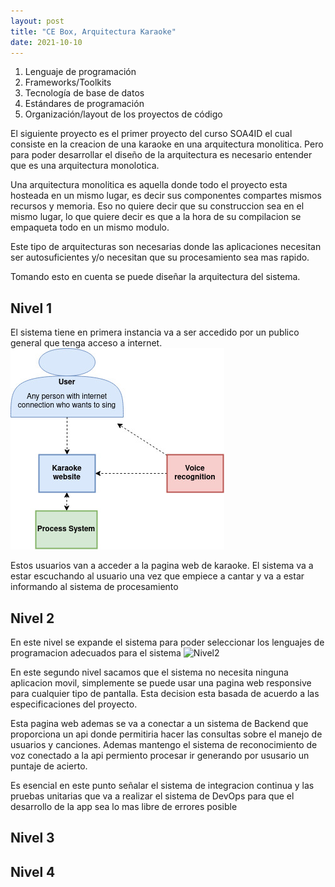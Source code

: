 ```yaml
---
layout: post
title: "CE Box, Arquitectura Karaoke"
date: 2021-10-10
---
```

1. Lenguaje de programación
2. Frameworks/Toolkits
3. Tecnología de base de datos
4. Estándares de programación
5. Organización/layout de los proyectos de código

El siguiente proyecto es el primer proyecto del curso SOA4ID el cual consiste en la creacion de una karaoke en una arquitectura monolitica.
Pero para poder desarrollar el diseño de la arquitectura es necesario entender que es una arquitectura monolotica.

Una arquitectura monolitica es aquella donde todo el proyecto esta hosteada en un mismo lugar, es decir sus componentes compartes mismos recursos y memoria. Eso no quiere decir que su construccion sea en el mismo lugar, lo que quiere decir es que a la hora de su compilacion se empaqueta todo en un mismo modulo.

Este tipo de arquitecturas son necesarias donde las aplicaciones necesitan ser autosuficientes y/o necesitan que su procesamiento sea mas rapido.

Tomando esto en cuenta se puede diseñar la arquitectura del sistema.

## Nivel 1

El sistema tiene en primera instancia va a ser accedido por un publico general que tenga acceso a internet. 
![Nivel1](img/Karaoke-Nivel1.jpg)

Estos usuarios van a acceder a la pagina web de karaoke. El sistema va a estar escuchando al usuario una vez que empiece a cantar y va a estar informando al sistema de procesamiento 

## Nivel 2

En este nivel se expande el sistema para poder seleccionar los lenguajes de programacion adecuados para el sistema
![Nivel2]({{site.url}}/assets/images/Karaoke-Nivel-2.jpg)

En este segundo nivel sacamos que el sistema no necesita ninguna aplicacion movil, simplemente se puede usar una pagina web responsive para cualquier tipo de pantalla. Esta decision esta basada de acuerdo a las especificaciones del proyecto.


Esta pagina web ademas se va a conectar a un sistema de Backend que proporciona un api donde permitiria hacer las consultas sobre el manejo de usuarios y canciones. Ademas mantengo el sistema de reconocimiento de voz conectado a la api permiento procesar ir generando por ususario un puntaje de acierto.

Es esencial en este punto señalar el sistema de integracion continua y las pruebas unitarias que va a realizar el sistema de DevOps para que el desarrollo de la app sea lo mas libre de errores posible
## Nivel 3


## Nivel 4
